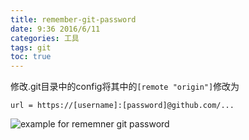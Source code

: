 ```yaml
---
title: remember-git-password
date: 9:36 2016/6/11
categories: 工具
tags: git
toc: true
---
```


修改.git目录中的config将其中的`[remote "origin"]`修改为

```
url = https://[username]:[password]@github.com/...
```

<!-- more -->

![example for rememner git password](remember_password.png)
